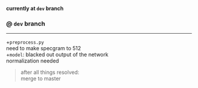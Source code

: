 #### currently at `dev` branch

   
      
      

### @ `dev` branch 
-----------------------------------------------

+`preprocess.py`      
  need to make specgram to 512    
+`model`: blacked out output of the network    
  normalization needed    
     
>after all things resolved:    
>merge to master
